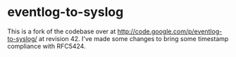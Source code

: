 eventlog-to-syslog
==================

This is a fork of the codebase over at http://code.google.com/p/eventlog-to-syslog/ at revision 42. I've made some changes to bring some timestamp compliance with RFC5424.